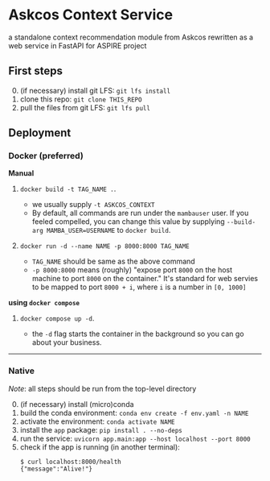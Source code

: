 # Askcos Context Service
a standalone context recommendation module from Askcos rewritten as a web service in FastAPI for ASPIRE project

## First steps
0. (if necessary) install git LFS: `git lfs install`
1. clone this repo: `git clone THIS_REPO`
2. pull the files from git LFS: `git lfs pull`

## Deployment

### Docker (preferred)

**Manual**
1. `docker build -t TAG_NAME .`.

    - we usually supply `-t ASKCOS_CONTEXT`
    - By default, all commands are run under the `mambauser` user. If you feeled compelled, you can change this value by supplying `--build-arg MAMBA_USER=USERNAME` to `docker build`.

1. `docker run -d --name NAME -p 8000:8000 TAG_NAME`

    - `TAG_NAME` should be same as the above command
    - `-p 8000:8000` means (roughly) "expose port `8000` on the host machine to port `8000` on the container." It's standard for web servies to be mapped to port `8000 + i`, where `i` is a number in `[0, 1000]`

**using `docker compose`**
1. `docker compose up -d`.

    - the `-d` flag starts the container in the background so you can go about your business.

___

### Native
_Note_: all steps should be run from the top-level directory

0. (if necessary) install (micro)conda
1. build the conda environment: `conda env create -f env.yaml -n NAME`
1. activate the environment: `conda activate NAME`
1. install the `app` package: `pip install . --no-deps`
1. run the service: `uvicorn app.main:app --host localhost --port 8000`
1. check if the app is running (in another terminal):
    ```
    $ curl localhost:8000/health
    {"message":"Alive!"}
    ```
